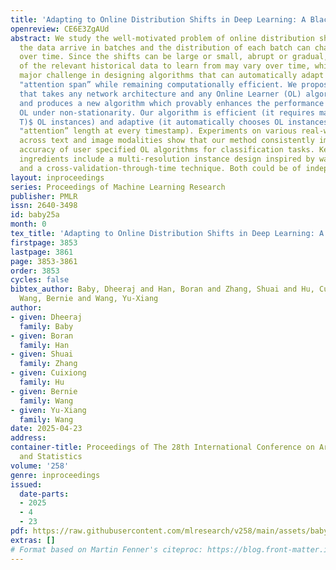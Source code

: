 ```yaml
---
title: 'Adapting to Online Distribution Shifts in Deep Learning: A Black-Box Approach'
openreview: CE6E3ZgAUd
abstract: We study the well-motivated problem of online distribution shift in which
  the data arrive in batches and the distribution of each batch can change arbitrarily
  over time. Since the shifts can be large or small, abrupt or gradual, the length
  of the relevant historical data to learn from may vary over time, which poses a
  major challenge in designing algorithms that can automatically adapt to the best
  "attention span” while remaining computationally efficient. We propose a meta-algorithm
  that takes any network architecture and any Online Learner (OL) algorithm as input
  and produces a new algorithm which provably enhances the performance of the given
  OL under non-stationarity. Our algorithm is efficient (it requires maintaining only  $O(\log
  T)$ OL instances) and adaptive (it automatically chooses OL instances with the ideal
  "attention” length at every timestamp). Experiments on various real-world datasets
  across text and image modalities show that our method consistently improves the
  accuracy of user specified OL algorithms for classification tasks. Key novel algorithmic
  ingredients include a multi-resolution instance design inspired by wavelet theory
  and a cross-validation-through-time technique. Both could be of independent interest.
layout: inproceedings
series: Proceedings of Machine Learning Research
publisher: PMLR
issn: 2640-3498
id: baby25a
month: 0
tex_title: 'Adapting to Online Distribution Shifts in Deep Learning: A Black-Box Approach'
firstpage: 3853
lastpage: 3861
page: 3853-3861
order: 3853
cycles: false
bibtex_author: Baby, Dheeraj and Han, Boran and Zhang, Shuai and Hu, Cuixiong and
  Wang, Bernie and Wang, Yu-Xiang
author:
- given: Dheeraj
  family: Baby
- given: Boran
  family: Han
- given: Shuai
  family: Zhang
- given: Cuixiong
  family: Hu
- given: Bernie
  family: Wang
- given: Yu-Xiang
  family: Wang
date: 2025-04-23
address:
container-title: Proceedings of The 28th International Conference on Artificial Intelligence
  and Statistics
volume: '258'
genre: inproceedings
issued:
  date-parts:
  - 2025
  - 4
  - 23
pdf: https://raw.githubusercontent.com/mlresearch/v258/main/assets/baby25a/baby25a.pdf
extras: []
# Format based on Martin Fenner's citeproc: https://blog.front-matter.io/posts/citeproc-yaml-for-bibliographies/
---
```

